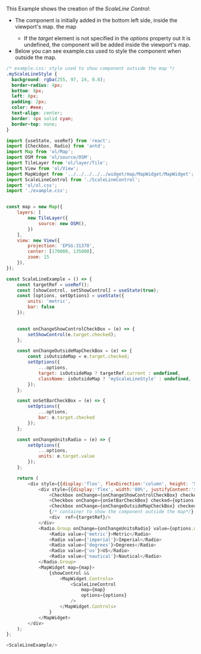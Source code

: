 <p>This Example shows the creation of the <i>ScaleLine Control</i>:</p>
<ul>
    <li>
        The component is initially added in the bottom left side, 
        inside the viewport's map. 
        the map
    </li>
    <ul>
        <li>
            If the <i>target</i> element is not specified in
            the <i>options</i> property out it is undefined, 
            the component will be added inside the viewport's map.
        </li>
    </ul>
    <li>
        Below you can see example.css used to style the
        component when outside the map.
    </li>
</ul>

```css
/* example.css: style used to show component outside the map */
.myScaleLineStyle {
  background: rgba(255, 97, 24, 0.8);
  border-radius: 4px;
  bottom: 8px;
  left: 8px;
  padding: 2px;
  color: #eee;
  text-align: center;
  border: 4px solid cyan;
  border-top: none;
}
```

```js
import {useState, useRef} from 'react';
import {Checkbox, Radio} from 'antd';
import Map from 'ol/Map';
import OSM from 'ol/source/OSM';
import TileLayer from 'ol/layer/Tile';
import View from 'ol/View';
import MapWidget from '../../../../../widget/map/MapWidget/MapWidget';
import ScaleLineControl from './ScaleLineControl';
import 'ol/ol.css';
import './example.css';


const map = new Map({
    layers: [
        new TileLayer({
            source: new OSM(),
        })
    ],
    view: new View({
        projection: 'EPSG:31370',
        center: [170000, 135000],
        zoom: 15
    }),
});

const ScaleLineExample = () => {
    const targetRef = useRef();
    const [showControl, setShowControl] = useState(true);
    const [options, setOptions] = useState({
        units: 'metric',
        bar: false
    });

    
    const onChangeShowControlCheckBox = (e) => {
        setShowControl(e.target.checked);
    };

    const onChangeOutsideMapCheckBox = (e) => {
        const isOutsideMap = e.target.checked;
        setOptions({
            ...options,
            target: isOutsideMap ? targetRef.current : undefined,
            className: isOutsideMap ? 'myScaleLineStyle' : undefined,
        });
    };

    const onSetBarCheckBox = (e) => {
        setOptions({
            ...options,
            bar: e.target.checked
        });
    };

    const onChangeUnitsRadio = (e) => {
        setOptions({
            ...options,
            units: e.target.value
        });
    };

    return (
        <div style={{display:'flex', flexDirection:'column', height: '500px', width: '100%', gap:5}}>
            <div style={{display:'flex', width:'80%', justifyContent:'space-between'}}>
                <Checkbox onChange={onChangeShowControlCheckBox} checked={showControl}>Show control</Checkbox>
                <Checkbox onChange={onSetBarCheckBox} checked={options.bar}>Bar</Checkbox>
                <Checkbox onChange={onChangeOutsideMapCheckBox} checked={ options.target}>Control outside map</Checkbox>
                {/* container to show the component outside the map*/}
                <div  ref={targetRef}/> 
            </div>
            <Radio.Group onChange={onChangeUnitsRadio} value={options.units}>
                <Radio value={'metric'}>Metric</Radio>
                <Radio value={'imperial'}>Imperial</Radio>
                <Radio value={'degrees'}>Degrees</Radio>
                <Radio value={'us'}>US</Radio>
                <Radio value={'nautical'}>Nautical</Radio>
            </Radio.Group>
            <MapWidget map={map}>
                {showControl &&
                    <MapWidget.Controls>
                        <ScaleLineControl 
                            map={map}
                            options={options}
                        />
                    </MapWidget.Controls>
                }
            </MapWidget>
        </div>
    );
};

<ScaleLineExample/>

```